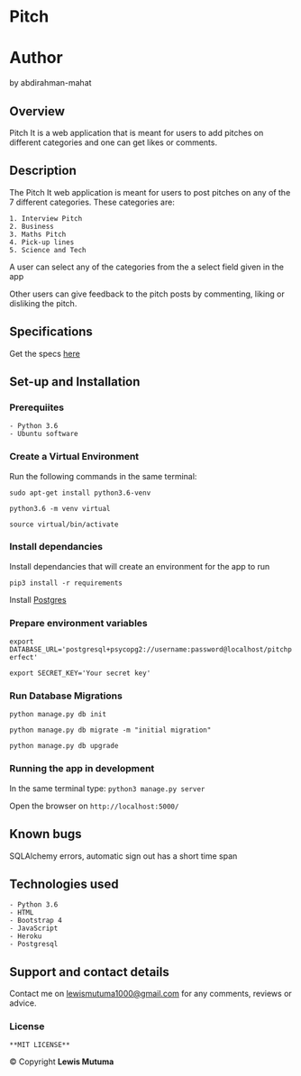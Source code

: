 # Pitch

# Author

by abdirahman-mahat

## Overview

Pitch It is a web application that is meant for users to add pitches on different categories and one can get likes or comments.

## Description

The Pitch It web application is meant for users to post pitches on any of the 7 different categories. These categories are:

    1. Interview Pitch
    2. Business
    3. Maths Pitch
    4. Pick-up lines
    5. Science and Tech

A user can select any of the categories from the a select field given in the app

Other users can give feedback to the pitch posts by commenting, liking or disliking the pitch. 

## Specifications

Get the specs [here](https://github.com/MutumaMutuma/Pitch/blob/master/specs.md)

## Set-up and Installation

### Prerequiites

    - Python 3.6
    - Ubuntu software

### Create a Virtual Environment

Run the following commands in the same terminal:

```sudo apt-get install python3.6-venv```

```python3.6 -m venv virtual```

```source virtual/bin/activate```

### Install dependancies

Install dependancies that will create an environment for the app to run

```pip3 install -r requirements```

Install [Postgres](https://www.postgresql.org/download/)

### Prepare environment variables

```export DATABASE_URL='postgresql+psycopg2://username:password@localhost/pitchperfect'```

```export SECRET_KEY='Your secret key'```

### Run Database Migrations

```python manage.py db init```

```python manage.py db migrate -m "initial migration"```

```python manage.py db upgrade```


### Running the app in development

In the same terminal type:
`python3 manage.py server`

Open the browser on `http://localhost:5000/`

## Known bugs

SQLAlchemy errors, automatic sign out has a short time span

## Technologies used

    - Python 3.6
    - HTML
    - Bootstrap 4
    - JavaScript
    - Heroku
    - Postgresql

## Support and contact details

Contact me on lewismutuma1000@gmail.com for any comments, reviews or advice.

### License

    **MIT LICENSE** 
&copy; Copyright **Lewis Mutuma**
